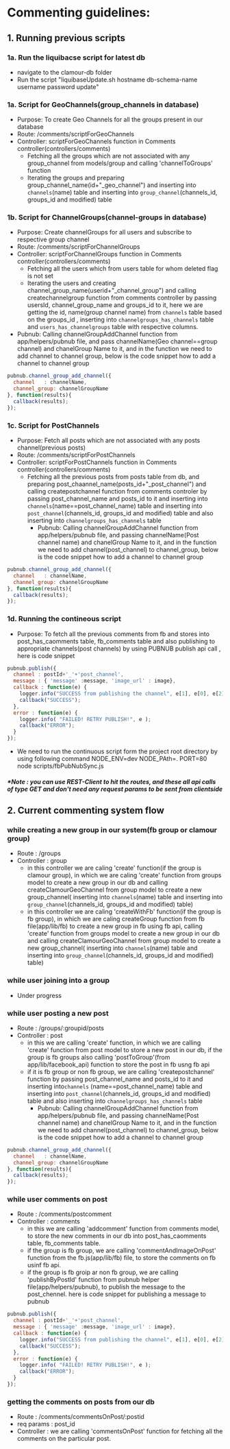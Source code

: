 
# Commenting guidelines:

## 1. Running previous scripts
###	1a. Run the liquibacse script for latest db
- navigate to the clamour-db folder
- Run the script "liquibaseUpdate.sh hostname db-schema-name username password update"

###  1a. Script for GeoChannels(group_channels in database)
- Purpose: To create Geo Channels for all the groups present in our database
- Route: /comments/scriptForGeoChannels
- Controller: scriptForGeoChannels function in Comments controller(controllers/comments)
  - Fetching all the groups which are not associated with any group_channel from models/group and calling  'channelToGroups' function
  - Iterating the groups and preparing group_channel_name(id+"_geo_channel") and inserting into `channels`(name) table and inserting into `group_channel`(channels_id, groups_id and modified) table

###  1b. Script for ChannelGroups(channel-groups in database)
- Purpose: Create channelGroups for all users and subscribe to respective group channel
- Route: /comments/scriptForChannelGroups
- Controller: scriptForChannelGroups function in Comments controller(controllers/comments)
  - Fetching all the users which from users table for whom deleted flag is not set
  - Iterating the users and creating  channel_group_name(userid+"_channel_group") and calling createchannelgroup function from comments controller by passing usersId, channel_group_name and groups_id to it, here we are getting the id, name(group channel name) from `channels` table based on the groups_id , inserting into `channelgroups_has_channels` table and `users_has_channelgroups` table with respective columns.
- Pubnub: Calling channelGroupAddChannel function from app/helpers/pubnub file, and pass channelName(Geo channel==group channel) and chanelGroup Name to it, and in the function we need to add channel to channel group, below is the code snippet how to add a channel to channel group
```javascript
pubnub.channel_group_add_channel({
  channel   : channelName,
  channel_group: channelGroupName
}, function(results){
  callback(results);
});
```
###  1c. Script for PostChannels
- Purpose: Fetch all posts which are not associated with any posts channel(previous posts)
- Route: /comments/scriptForPostChannels
- Controller: scriptForPostChannels function in Comments controller(controllers/comments)
  - Fetching all the previous posts from posts table from db, and preparing post_chaannel_name(posts_id+"_post_channel") and calling createpostchannel function from comments controler by passing post_channel_name and posts_id to it and inserting into `channels`(name==post_channel_name) table and inserting into `post_channel`(channels_id, groups_id and modified) table and also inserting into `channelgroups_has_channels` table
    - Pubnub: Calling channelGroupAddChannel function from app/helpers/pubnub file, and passing channelName(Post channel name) and chanelGroup Name to it, and in the function we need to add channel(post_channel) to channel_group, below is the code snippet how to add a channel to channel group
```javascript
pubnub.channel_group_add_channel({
  channel   : channelName,
  channel_group: channelGroupName
}, function(results){
  callback(results);
});
```
### 1d. Running the contineous script
- Purpose: To fetch all the previous comments from fb and stores into post_has_caomments table, fb_comments table and also publishing to appropriate channels(post channels)  by using PUBNUB publish api call , here is code snippet
```javascript
pubnub.publish({
  channel : postId+'_'+'post_channel',
  message : { 'message' :message, 'image_url' : image},
  callback : function(e) {
    logger.info("SUCCESS from publishing the channel", e[1], e[0], e[2] );
    callback("SUCCESS");
  },
  error : function(e) {
    logger.info( "FAILED! RETRY PUBLISH!", e ); 
    callback("ERROR");
  }
});
```
- We need to run the continuous script form the project root directory by using following command 
NODE_ENV=dev NODE_PAth=. PORT=80 node scripts/fbPubNubSync.js

##### *Note : you can use REST-Client to hit the routes, and these all api calls of type GET and don't need any request params to be sent from clientside

## 2. Current commenting system flow

### while creating a new group in our system(fb group or clamour group)
- Route : /groups
- Controller : group 
  - in this controller we are caling 'create' function(if the group is clamour group), in  which  we are caling  'create' function from groups model to create a new group in our db and calling createClamourGeoChannel from group model to create a new group_channel( inserting into `channels`(name) table and inserting into `group_channel`(channels_id, groups_id and modified) table)
  - in this controller we are caling 'createWithFb' function(if the group is fb group), in  which  we are caling createGroup function from fb file(app/lib/fb) to create a new group in fb using fb api, calling 'create' function from groups model to create a new group in our db and calling createClamourGeoChannel from group model to create a new group_channel( inserting into `channels`(name) table and inserting into `group_channel`(channels_id, groups_id and modified) table)

### while user joining into a group
- Under progress

### while user posting a new post
- Route : /groups/:groupid/posts
- Controller : post
  - in this we are calling 'create' function, in which we are calling 'create' function from post model to store a new post in our db, if the group is fb groups also calling 'postToGroup'(from app/lib/facebook_api) function to store the post in fb usng fb api
  - if it is fb group or non fb group, we are calling 'createpostchannel' function by passing post_channel_name and posts_id to it and inserting into`channels` (name==post_channel_name) table and inserting into `post_channel`(channels_id, groups_id and modified) table and also inserting into `channelgroups_has_channels` table
    - Pubnub: Calling channelGroupAddChannel function from app/helpers/pubnub file, and passing channelName(Post channel name) and chanelGroup Name to it, and in the function we need to add channel(post_channel) to channel_group, below is the code snippet how to add a channel to channel group
```javascript
pubnub.channel_group_add_channel({
  channel   : channelName,
  channel_group: channelGroupName
}, function(results){
  callback(results);
});
```

### while user comments on post
- Route : /comments/postcomment
- Controller : comments
  - in this we are calling 'addcomment' function from comments model, to store the new comments in our db into post_has_caomments table, fb_comments table.
  - if the group is fb group, we are calling 'commentAndImageOnPost' function from the fb.js(app/lib/fb) file, to store the comments on fb usinf fb api.
  - if the group is fb groip ar non fb group, we are calling 'publishByPostId' function from pubnub helper file(app/helpers/pubnub), to publish the message to the post_chennel. here is code snippet for publishing a message to pubnub

```javascript
pubnub.publish({
  channel : postId+'_'+'post_channel',
  message : { 'message' :message, 'image_url' : image},
  callback : function(e) {
    logger.info("SUCCESS from publishing the channel", e[1], e[0], e[2] );
    callback("SUCCESS");
  },
  error : function(e) {
    logger.info( "FAILED! RETRY PUBLISH!", e ); 
    callback("ERROR");
  }
});
```

### getting the comments on posts from our db
- Route : /comments/commentsOnPost/:postid
- req params : post_id
- Controller : we are calling 'commentsOnPost' function for fetching all the comments on the particular post.
